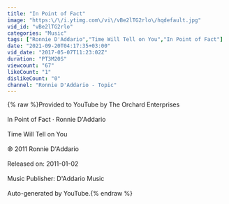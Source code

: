 ```yaml
---
title: "In Point of Fact"
image: "https:\/\/i.ytimg.com\/vi\/vBe2lTG2rlo\/hqdefault.jpg"
vid_id: "vBe2lTG2rlo"
categories: "Music"
tags: ["Ronnie D'Addario","Time Will Tell on You","In Point of Fact"]
date: "2021-09-20T04:17:35+03:00"
vid_date: "2017-05-07T11:23:02Z"
duration: "PT3M20S"
viewcount: "67"
likeCount: "1"
dislikeCount: "0"
channel: "Ronnie D'Addario - Topic"
---
```

{% raw %}Provided to YouTube by The Orchard Enterprises<br /><br />In Point of Fact · Ronnie D'Addario<br /><br />Time Will Tell on You<br /><br />℗ 2011 Ronnie D'Addario<br /><br />Released on: 2011-01-02<br /><br />Music  Publisher: D'Addario Music<br /><br />Auto-generated by YouTube.{% endraw %}

